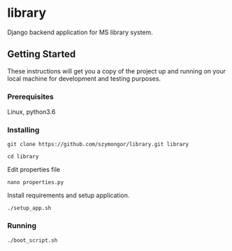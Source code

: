 # library
Django backend application for MS library system.

## Getting Started

These instructions will get you a copy of the project up and running on your local machine for development and testing purposes.




### Prerequisites

Linux, python3.6

### Installing

```
git clone https://github.com/szymongor/library.git library
```

```
cd library
```

Edit properties file
```
nano properties.py
```

Install requirements and setup application.

```
./setup_app.sh
```

### Running

```
./boot_script.sh
```

